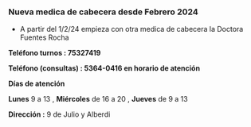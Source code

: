 ### Nueva medica de cabecera desde Febrero 2024

- A partir del 1/2/24 empieza con otra medica de cabecera la Doctora Fuentes Rocha
    

**Teléfono turnos : 75327419**

**Teléfono (consultas) : 5364-0416 en horario de atención**

**Días de atención**

**Lunes** 9 a 13 , **Miércoles** de 16 a 20 , **Jueves** de 9 a 13

**Dirección :** 9 de Julio y Alberdi
